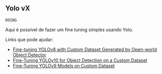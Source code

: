 ## Yolo vX

``DOING``

Aqui é possível de fazer um fine tuning simples usando Yolo.

Links que pode ajudar: 
- [Fine-tuning YOLOv8 with Custom Dataset Generated by Open-world Object Detector](https://medium.com/@yongsun.yoon/fine-tuning-yolov8-using-custom-dataset-generated-by-open-world-object-detector-5724e267645d)
- [Fine-Tuning YOLOv10 for Object Detection on a Custom Dataset](https://www.youtube.com/watch?v=QCXCbbi5w-k)
- [Fine-Tuning YOLOv9 Models on Custom Dataset](https://learnopencv.com/fine-tuning-yolov9/)